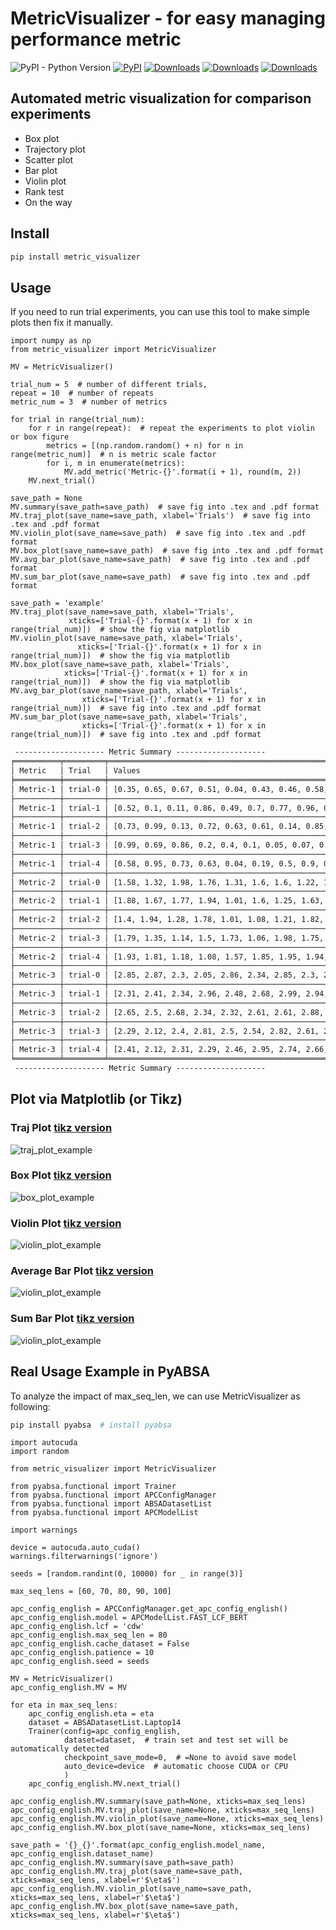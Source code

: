 # MetricVisualizer - for easy managing performance metric
![PyPI - Python Version](https://img.shields.io/badge/python-3.6-blue.svg)
[![PyPI](https://img.shields.io/pypi/v/metric-visualizer)](https://pypi.org/project/metric-visualizer/)
[![Downloads](https://pepy.tech/badge/metric-visualizer)](https://pepy.tech/project/metric-visualizer)
[![Downloads](https://pepy.tech/badge/metric-visualizer/month)](https://pepy.tech/project/metric-visualizer)
[![Downloads](https://pepy.tech/badge/metric-visualizer/week)](https://pepy.tech/project/metric-visualizer)

## Automated metric visualization for comparison experiments
- Box plot
- Trajectory plot
- Scatter plot
- Bar plot
- Violin plot
- Rank test
- On the way

## Install

```bash
pip install metric_visualizer
```

## Usage

If you need to run trial experiments, you can use this tool to make simple plots then fix it manually.

```python3
import numpy as np
from metric_visualizer import MetricVisualizer

MV = MetricVisualizer()

trial_num = 5  # number of different trials,
repeat = 10  # number of repeats
metric_num = 3  # number of metrics

for trial in range(trial_num):
    for r in range(repeat):  # repeat the experiments to plot violin or box figure
        metrics = [(np.random.random() + n) for n in range(metric_num)]  # n is metric scale factor
        for i, m in enumerate(metrics):
            MV.add_metric('Metric-{}'.format(i + 1), round(m, 2))
    MV.next_trial()

save_path = None
MV.summary(save_path=save_path)  # save fig into .tex and .pdf format
MV.traj_plot(save_name=save_path, xlabel='Trials')  # save fig into .tex and .pdf format
MV.violin_plot(save_name=save_path)  # save fig into .tex and .pdf format
MV.box_plot(save_name=save_path)  # save fig into .tex and .pdf format
MV.avg_bar_plot(save_name=save_path)  # save fig into .tex and .pdf format
MV.sum_bar_plot(save_name=save_path)  # save fig into .tex and .pdf format

save_path = 'example'
MV.traj_plot(save_name=save_path, xlabel='Trials',
             xticks=['Trial-{}'.format(x + 1) for x in range(trial_num)])  # show the fig via matplotlib
MV.violin_plot(save_name=save_path, xlabel='Trials',
               xticks=['Trial-{}'.format(x + 1) for x in range(trial_num)])  # show the fig via matplotlib
MV.box_plot(save_name=save_path, xlabel='Trials',
            xticks=['Trial-{}'.format(x + 1) for x in range(trial_num)])  # show the fig via matplotlib
MV.avg_bar_plot(save_name=save_path, xlabel='Trials',
                xticks=['Trial-{}'.format(x + 1) for x in range(trial_num)])  # save fig into .tex and .pdf format
MV.sum_bar_plot(save_name=save_path, xlabel='Trials',
                xticks=['Trial-{}'.format(x + 1) for x in range(trial_num)])  # save fig into .tex and .pdf format

```

```html
 -------------------- Metric Summary --------------------
╒══════════╤═════════╤══════════════════════════════════════════════════════════════╤═════════════════════════════════════════════════════════════╕
│ Metric   │ Trial   │ Values                                                       │ Summary                                                     │
╞══════════╪═════════╪══════════════════════════════════════════════════════════════╪═════════════════════════════════════════════════════════════╡
│ Metric-1 │ trial-0 │ [0.35, 0.65, 0.67, 0.51, 0.04, 0.43, 0.46, 0.58, 0.11, 0.66] │ ['Avg:0.45, Median: 0.48, IQR: 0.22, Max: 0.67, Min: 0.04'] │
├──────────┼─────────┼──────────────────────────────────────────────────────────────┼─────────────────────────────────────────────────────────────┤
│ Metric-1 │ trial-1 │ [0.52, 0.1, 0.11, 0.86, 0.49, 0.7, 0.77, 0.96, 0.16, 0.65]   │ ['Avg:0.53, Median: 0.58, IQR: 0.41, Max: 0.96, Min: 0.1']  │
├──────────┼─────────┼──────────────────────────────────────────────────────────────┼─────────────────────────────────────────────────────────────┤
│ Metric-1 │ trial-2 │ [0.73, 0.99, 0.13, 0.72, 0.63, 0.61, 0.14, 0.85, 0.71, 0.86] │ ['Avg:0.64, Median: 0.72, IQR: 0.17, Max: 0.99, Min: 0.13'] │
├──────────┼─────────┼──────────────────────────────────────────────────────────────┼─────────────────────────────────────────────────────────────┤
│ Metric-1 │ trial-3 │ [0.99, 0.69, 0.86, 0.2, 0.4, 0.1, 0.05, 0.07, 0.95, 0.31]    │ ['Avg:0.46, Median: 0.36, IQR: 0.62, Max: 0.99, Min: 0.05'] │
├──────────┼─────────┼──────────────────────────────────────────────────────────────┼─────────────────────────────────────────────────────────────┤
│ Metric-1 │ trial-4 │ [0.58, 0.95, 0.73, 0.63, 0.04, 0.19, 0.5, 0.9, 0.64, 0.89]   │ ['Avg:0.6, Median: 0.64, IQR: 0.27, Max: 0.95, Min: 0.04']  │
├──────────┼─────────┼──────────────────────────────────────────────────────────────┼─────────────────────────────────────────────────────────────┤
│ Metric-2 │ trial-0 │ [1.58, 1.32, 1.98, 1.76, 1.31, 1.6, 1.6, 1.22, 1.3, 1.19]    │ ['Avg:1.49, Median: 1.45, IQR: 0.29, Max: 1.98, Min: 1.19'] │
├──────────┼─────────┼──────────────────────────────────────────────────────────────┼─────────────────────────────────────────────────────────────┤
│ Metric-2 │ trial-1 │ [1.88, 1.67, 1.77, 1.94, 1.01, 1.6, 1.25, 1.63, 1.62, 1.91]  │ ['Avg:1.63, Median: 1.65, IQR: 0.21, Max: 1.94, Min: 1.01'] │
├──────────┼─────────┼──────────────────────────────────────────────────────────────┼─────────────────────────────────────────────────────────────┤
│ Metric-2 │ trial-2 │ [1.4, 1.94, 1.28, 1.78, 1.01, 1.08, 1.21, 1.82, 1.78, 1.18]  │ ['Avg:1.45, Median: 1.34, IQR: 0.59, Max: 1.94, Min: 1.01'] │
├──────────┼─────────┼──────────────────────────────────────────────────────────────┼─────────────────────────────────────────────────────────────┤
│ Metric-2 │ trial-3 │ [1.79, 1.35, 1.14, 1.5, 1.73, 1.06, 1.98, 1.75, 1.07, 1.49]  │ ['Avg:1.49, Median: 1.5, IQR: 0.49, Max: 1.98, Min: 1.06']  │
├──────────┼─────────┼──────────────────────────────────────────────────────────────┼─────────────────────────────────────────────────────────────┤
│ Metric-2 │ trial-4 │ [1.93, 1.81, 1.18, 1.08, 1.57, 1.85, 1.95, 1.94, 1.58, 1.35] │ ['Avg:1.62, Median: 1.7, IQR: 0.43, Max: 1.95, Min: 1.08']  │
├──────────┼─────────┼──────────────────────────────────────────────────────────────┼─────────────────────────────────────────────────────────────┤
│ Metric-3 │ trial-0 │ [2.85, 2.87, 2.3, 2.05, 2.86, 2.34, 2.85, 2.3, 2.95, 2.53]   │ ['Avg:2.59, Median: 2.69, IQR: 0.54, Max: 2.95, Min: 2.05'] │
├──────────┼─────────┼──────────────────────────────────────────────────────────────┼─────────────────────────────────────────────────────────────┤
│ Metric-3 │ trial-1 │ [2.31, 2.41, 2.34, 2.96, 2.48, 2.68, 2.99, 2.94, 2.01, 2.46] │ ['Avg:2.56, Median: 2.47, IQR: 0.44, Max: 2.99, Min: 2.01'] │
├──────────┼─────────┼──────────────────────────────────────────────────────────────┼─────────────────────────────────────────────────────────────┤
│ Metric-3 │ trial-2 │ [2.65, 2.5, 2.68, 2.34, 2.32, 2.61, 2.61, 2.88, 2.86, 2.36]  │ ['Avg:2.58, Median: 2.61, IQR: 0.24, Max: 2.88, Min: 2.32'] │
├──────────┼─────────┼──────────────────────────────────────────────────────────────┼─────────────────────────────────────────────────────────────┤
│ Metric-3 │ trial-3 │ [2.29, 2.12, 2.4, 2.81, 2.5, 2.54, 2.82, 2.61, 2.45, 2.44]   │ ['Avg:2.5, Median: 2.48, IQR: 0.16, Max: 2.82, Min: 2.12']  │
├──────────┼─────────┼──────────────────────────────────────────────────────────────┼─────────────────────────────────────────────────────────────┤
│ Metric-3 │ trial-4 │ [2.41, 2.12, 2.31, 2.29, 2.46, 2.95, 2.74, 2.66, 2.34, 2.65] │ ['Avg:2.49, Median: 2.44, IQR: 0.33, Max: 2.95, Min: 2.12'] │
╘══════════╧═════════╧══════════════════════════════════════════════════════════════╧═════════════════════════════════════════════════════════════╛
 -------------------- Metric Summary --------------------
```
## Plot via Matplotlib (or Tikz)

### Traj Plot [tikz version](fig/example_metric_traj_plot.pdf)

![traj_plot_example](fig/traj_plot_example.png)

### Box Plot [tikz version](fig/example_metric_box_plot.pdf)

![box_plot_example](fig/box_plot_example.png)

### Violin Plot [tikz version](fig/example_metric_violin_plot.pdf)

![violin_plot_example](fig/violin_plot_example.png)

### Average Bar Plot [tikz version](fig/example_metric_avg_bar_plot.pdf)

![violin_plot_example](fig/avg_bar_plot_example.png)

### Sum Bar Plot [tikz version](fig/example_metric_sum_bar_plot.pdf)

![violin_plot_example](fig/sum_bar_plot_example.png)

## Real Usage Example in PyABSA

To analyze the impact of max_seq_len, we can use MetricVisualizer as following:

```bash
pip install pyabsa  # install pyabsa
```

```python3
import autocuda
import random

from metric_visualizer import MetricVisualizer

from pyabsa.functional import Trainer
from pyabsa.functional import APCConfigManager
from pyabsa.functional import ABSADatasetList
from pyabsa.functional import APCModelList

import warnings

device = autocuda.auto_cuda()
warnings.filterwarnings('ignore')

seeds = [random.randint(0, 10000) for _ in range(3)]

max_seq_lens = [60, 70, 80, 90, 100]

apc_config_english = APCConfigManager.get_apc_config_english()
apc_config_english.model = APCModelList.FAST_LCF_BERT
apc_config_english.lcf = 'cdw'
apc_config_english.max_seq_len = 80
apc_config_english.cache_dataset = False
apc_config_english.patience = 10
apc_config_english.seed = seeds

MV = MetricVisualizer()
apc_config_english.MV = MV

for eta in max_seq_lens:
    apc_config_english.eta = eta
    dataset = ABSADatasetList.Laptop14
    Trainer(config=apc_config_english,
            dataset=dataset,  # train set and test set will be automatically detected
            checkpoint_save_mode=0,  # =None to avoid save model
            auto_device=device  # automatic choose CUDA or CPU
            )
    apc_config_english.MV.next_trial()

apc_config_english.MV.summary(save_path=None, xticks=max_seq_lens)
apc_config_english.MV.traj_plot(save_name=None, xticks=max_seq_lens)
apc_config_english.MV.violin_plot(save_name=None, xticks=max_seq_lens)
apc_config_english.MV.box_plot(save_name=None, xticks=max_seq_lens)

save_path = '{}_{}'.format(apc_config_english.model_name, apc_config_english.dataset_name)
apc_config_english.MV.summary(save_path=save_path)
apc_config_english.MV.traj_plot(save_name=save_path, xticks=max_seq_lens, xlabel=r'$\eta$')
apc_config_english.MV.violin_plot(save_name=save_path, xticks=max_seq_lens, xlabel=r'$\eta$')
apc_config_english.MV.box_plot(save_name=save_path, xticks=max_seq_lens, xlabel=r'$\eta$')
```
